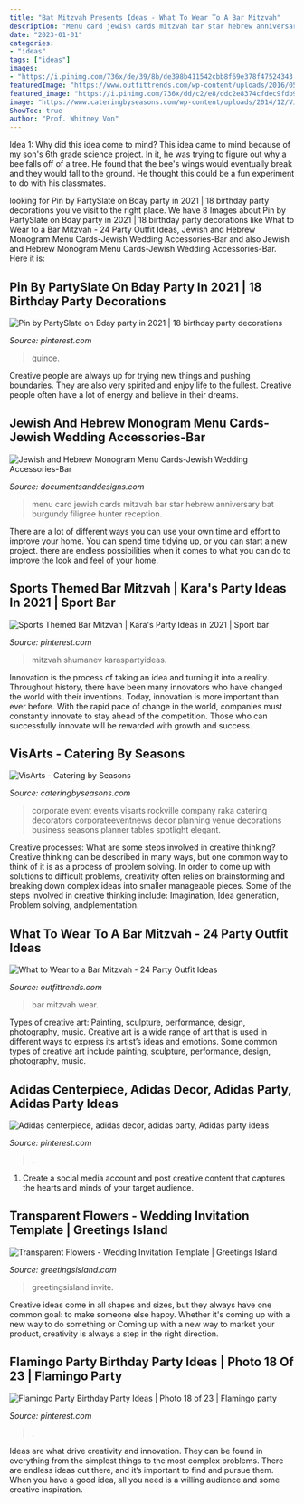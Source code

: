 ```yaml
---
title: "Bat Mitzvah Presents Ideas - What To Wear To A Bar Mitzvah"
description: "Menu card jewish cards mitzvah bar star hebrew anniversary bat burgundy filigree hunter reception"
date: "2023-01-01"
categories:
- "ideas"
tags: ["ideas"]
images:
- "https://i.pinimg.com/736x/de/39/8b/de398b411542cbb8f69e378f47524343.jpg"
featuredImage: "https://www.outfittrends.com/wp-content/uploads/2016/05/bar-mitzvah-10.jpg"
featured_image: "https://i.pinimg.com/736x/dd/c2/e8/ddc2e8374cfdec9fdb94cf485f7b6dae.jpg"
image: "https://www.cateringbyseasons.com/wp-content/uploads/2014/12/Visarts-Event-Venues-Catering-by-Seasons.jpg"
ShowToc: true
author: "Prof. Whitney Von"
---
```



Idea 1: Why did this idea come to mind?
This idea came to mind because of my son's 6th grade science project. In it, he was trying to figure out why a bee falls off of a tree. He found that the bee's wings would eventually break and they would fall to the ground. He thought this could be a fun experiment to do with his classmates.

	

		
looking for Pin by PartySlate on Bday party in 2021 | 18 birthday party decorations you've visit to the right place. We have 8 Images about Pin by PartySlate on Bday party in 2021 | 18 birthday party decorations like What to Wear to a Bar Mitzvah - 24 Party Outfit Ideas, Jewish and Hebrew Monogram Menu Cards-Jewish Wedding Accessories-Bar and also Jewish and Hebrew Monogram Menu Cards-Jewish Wedding Accessories-Bar. Here it is:
		
    
## Pin By PartySlate On Bday Party In 2021 | 18 Birthday Party Decorations

<img loading=lazy src="https://i.pinimg.com/originals/16/42/e4/1642e4f42cc0d4f44fa4986edd866e79.jpg" onerror="this.onerror=null;this.src='https://tse4.mm.bing.net/th?id=OIP.Jr3v3F5lrtHetfUoF7hDsAHaLH&amp;pid=15.1';" alt="Pin by PartySlate on Bday party in 2021 | 18 birthday party decorations">

_Source: pinterest.com_

>quince. 

	

Creative people are always up for trying new things and pushing boundaries. They are also very spirited and enjoy life to the fullest. Creative people often have a lot of energy and believe in their dreams.

    
## Jewish And Hebrew Monogram Menu Cards-Jewish Wedding Accessories-Bar

<img loading=lazy src="https://www.documentsanddesigns.com/images/Universal_Cultural/Jewish_Hebrew/Menu_Cards_Jewish/E_Filigree_Star_Burgundy_Hunter_Menu.gif" onerror="this.onerror=null;this.src='https://tse3.mm.bing.net/th?id=OIP.fDh7q9IvnifQTcxmTPWdAwAAAA&amp;pid=15.1';" alt="Jewish and Hebrew Monogram Menu Cards-Jewish Wedding Accessories-Bar">

_Source: documentsanddesigns.com_

>menu card jewish cards mitzvah bar star hebrew anniversary bat burgundy filigree hunter reception. 

	

There are a lot of different ways you can use your own time and effort to improve your home. You can spend time tidying up, or you can start a new project. there are endless possibilities when it comes to what you can do to improve the look and feel of your home.

    
## Sports Themed Bar Mitzvah | Kara&#039;s Party Ideas In 2021 | Sport Bar

<img loading=lazy src="https://i.pinimg.com/736x/de/39/8b/de398b411542cbb8f69e378f47524343.jpg" onerror="this.onerror=null;this.src='https://tse3.mm.bing.net/th?id=OIP.ZKPihovzAfklM1Gg0fCUdwHaE8&amp;pid=15.1';" alt="Sports Themed Bar Mitzvah | Kara&#039;s Party Ideas in 2021 | Sport bar">

_Source: pinterest.com_

>mitzvah shumanev karaspartyideas. 

	

Innovation is the process of taking an idea and turning it into a reality. Throughout history, there have been many innovators who have changed the world with their inventions. Today, innovation is more important than ever before. With the rapid pace of change in the world, companies must constantly innovate to stay ahead of the competition. Those who can successfully innovate will be rewarded with growth and success.

    
## VisArts - Catering By Seasons

<img loading=lazy src="https://www.cateringbyseasons.com/wp-content/uploads/2014/12/Visarts-Event-Venues-Catering-by-Seasons.jpg" onerror="this.onerror=null;this.src='https://tse4.mm.bing.net/th?id=OIP.lXLqvcetj6YnfPCGAGvEHAHaE5&amp;pid=15.1';" alt="VisArts - Catering by Seasons">

_Source: cateringbyseasons.com_

>corporate event events visarts rockville company raka catering decorators corporateeventnews decor planning venue decorations business seasons planner tables spotlight elegant. 

	

Creative processes: What are some steps involved in creative thinking?
Creative thinking can be described in many ways, but one common way to think of it is as a process of problem solving. In order to come up with solutions to difficult problems, creativity often relies on brainstorming and breaking down complex ideas into smaller manageable pieces. Some of the steps involved in creative thinking include: Imagination, Idea generation, Problem solving, andplementation.

    
## What To Wear To A Bar Mitzvah - 24 Party Outfit Ideas

<img loading=lazy src="https://www.outfittrends.com/wp-content/uploads/2016/05/bar-mitzvah-10.jpg" onerror="this.onerror=null;this.src='https://tse3.mm.bing.net/th?id=OIP.uG0JoJEl9x2aD8p0s7NpIQHaKX&amp;pid=15.1';" alt="What to Wear to a Bar Mitzvah - 24 Party Outfit Ideas">

_Source: outfittrends.com_

>bar mitzvah wear. 

	

Types of creative art: Painting, sculpture, performance, design, photography, music.
Creative art is a wide range of art that is used in different ways to express its artist’s ideas and emotions. Some common types of creative art include painting, sculpture, performance, design, photography, music.

    
## Adidas Centerpiece, Adidas Decor, Adidas Party, Adidas Party Ideas

<img loading=lazy src="https://i.pinimg.com/736x/dd/c2/e8/ddc2e8374cfdec9fdb94cf485f7b6dae.jpg" onerror="this.onerror=null;this.src='https://tse1.mm.bing.net/th?id=OIP.x6xodEahawZtJ_kRhY8u-gHaHa&amp;pid=15.1';" alt="Adidas centerpiece, adidas decor, adidas party, Adidas party ideas">

_Source: pinterest.com_

>. 

	

1. Create a social media account and post creative content that captures the hearts and minds of your target audience.

    
## Transparent Flowers - Wedding Invitation Template | Greetings Island

<img loading=lazy src="https://images.greetingsisland.com/images/invitations/wedding/previews/transparent-flowers_4.png" onerror="this.onerror=null;this.src='https://tse2.mm.bing.net/th?id=OIP.BZqnUMWvow8aPZHPsPffTgHaK0&amp;pid=15.1';" alt="Transparent Flowers - Wedding Invitation Template | Greetings Island">

_Source: greetingsisland.com_

>greetingsisland invite. 

	

Creative ideas come in all shapes and sizes, but they always have one common goal: to make someone else happy. Whether it's coming up with a new way to do something or Coming up with a new way to market your product, creativity is always a step in the right direction.

    
## Flamingo Party Birthday Party Ideas | Photo 18 Of 23 | Flamingo Party

<img loading=lazy src="https://i.pinimg.com/736x/57/65/d0/5765d02508ac0b01c185be73d7d7e328.jpg" onerror="this.onerror=null;this.src='https://tse2.mm.bing.net/th?id=OIP.t1mYLLkMo-2sgtpMQL4mIgHaJ4&amp;pid=15.1';" alt="Flamingo Party Birthday Party Ideas | Photo 18 of 23 | Flamingo party">

_Source: pinterest.com_

>. 

	

Ideas are what drive creativity and innovation. They can be found in everything from the simplest things to the most complex problems. There are endless ideas out there, and it’s important to find and pursue them. When you have a good idea, all you need is a willing audience and some creative inspiration.

